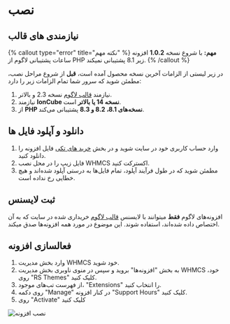 # نصب

## نیازمندی های قالب

{% callout type="error" title="نکته مهم" %}
**مهم:** با شروع نسخه **1.0.2** افزونه ساعات پشتیبانی لاگوم از PHP زیر 8.1 پشتیبانی نمیکند.
{% /callout %}

در زیر لیستی از الزامات آخرین نسخه محصول آمده است، **قبل** از شروع مراحل نصب، مطمئن شوید که سرور شما تمام الزامات زیر را دارد:

1. نیازمند [قالب لاگوم](https://lagom-orpin.vercel.app/) نسخه 2.3 و بالاتر.
2. نیازمند **IonCube نسخه 14 یا بالاتر** است.
3. از **PHP نسخه‌های 8.1، 8.2 و 8.3** پشتیبانی می‌کند.

## دانلود و آپلود فایل ها

1. وارد حساب کاربری خود در سایت شوید و در بخش [خرید های تکی](https://designesia.ir/account/?tab=downloads) فایل افزونه را دانلود کنید.
2. فایل زیپ را در محل نصب WHMCS اکسترکت کنید.
3. مطمئن شوید که در طول فرآیند آپلود، تمام فایل‌ها به درستی آپلود شده‌اند و هیچ خطایی رخ نداده است.

## ثبت لایسنس

افزونه‌های لاگوم **فقط** میتوانند با لایسنس [قالب لاگوم](https://lagom-orpin.vercel.app/) خریداری شده در سایت که به آن اختصاص داده شده‌اند، استفاده شوند. این موضوع در مورد همه افزونه‌ها صدق میکند.

## فعالسازی افزونه

1. وارد بخش مدیریت WHMCS خود شوید.
2. به بخش "افزونه‌ها" بروید و سپس در منوی ناوبری بخش مدیریت WHMCS خود، روی "RS Themes" کلیک کنید.
3. از فهرست تب‌های موجود، "Extensions" را انتخاب کنید.
4. روی دکمه "Manage" در کنار افزونه "Support Hours" کلیک کنید.
5. روی "Activate" کلیک کنید

![نصب افزونه](/support/support_hours-install-1.png)
